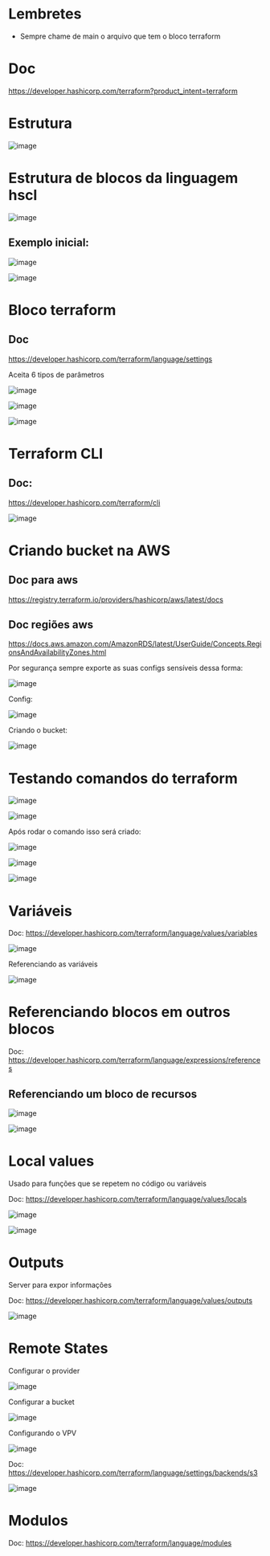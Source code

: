 # Lembretes

* Sempre chame de main o arquivo que tem o bloco terraform

# Doc

https://developer.hashicorp.com/terraform?product_intent=terraform

# Estrutura

![image](https://github.com/Flavio-Vieirastack/estudo_spring/assets/85948951/c942f9c6-c579-4206-a9cc-6c3a3b1f0f4e)

# Estrutura de blocos da linguagem hscl

![image](https://github.com/Flavio-Vieirastack/estudo_spring/assets/85948951/36a5719f-0027-4e51-b190-c81288310e54)

## Exemplo inicial:

![image](https://github.com/Flavio-Vieirastack/estudo_spring/assets/85948951/ffd14cc0-aa75-491a-84f7-92d8eeb7f885)

![image](https://github.com/Flavio-Vieirastack/estudo_spring/assets/85948951/5cf175b5-eefb-4f26-9b6a-c689bd8fb7a3)

# Bloco terraform

## Doc

https://developer.hashicorp.com/terraform/language/settings

Aceita 6 tipos de parâmetros

![image](https://github.com/Flavio-Vieirastack/estudo_spring/assets/85948951/dbb0b3cc-5732-4613-9842-e56f33d7b9fc)

![image](https://github.com/Flavio-Vieirastack/estudo_spring/assets/85948951/043174e6-45bf-4b06-84b7-2954a3fe06b6)

![image](https://github.com/Flavio-Vieirastack/estudo_spring/assets/85948951/fe0684b0-33b4-4569-8804-352cfefe727f)

# Terraform CLI

## Doc:

https://developer.hashicorp.com/terraform/cli

![image](https://github.com/Flavio-Vieirastack/estudo_spring/assets/85948951/716640d5-d1ec-4971-8261-e28bbb70d648)

# Criando bucket na AWS

## Doc para aws

https://registry.terraform.io/providers/hashicorp/aws/latest/docs

## Doc regiões aws

https://docs.aws.amazon.com/AmazonRDS/latest/UserGuide/Concepts.RegionsAndAvailabilityZones.html

Por segurança sempre exporte as suas configs sensíveis dessa forma:

![image](https://github.com/Flavio-Vieirastack/estudo_spring/assets/85948951/ff28c7a9-45d3-49f3-94eb-023dc29eb871)

Config:

![image](https://github.com/Flavio-Vieirastack/estudo_spring/assets/85948951/e6295ba5-7bb8-4eb3-a3e6-5f38b6660083)

Criando o bucket:

![image](https://github.com/Flavio-Vieirastack/estudo_spring/assets/85948951/4baa4176-5531-4335-8dee-6d9a47303bf9)

# Testando comandos do terraform

![image](https://github.com/Flavio-Vieirastack/estudo_spring/assets/85948951/ec42417f-8bac-4190-9aee-b76d95b8d676)

![image](https://github.com/Flavio-Vieirastack/estudo_spring/assets/85948951/49c45e52-dcf4-4f7c-b6c7-e481d7aadc12)

Após rodar o comando isso será criado:

![image](https://github.com/Flavio-Vieirastack/estudo_spring/assets/85948951/5d853c69-eca6-4bfe-9f5f-f9afd217e5fe)

![image](https://github.com/Flavio-Vieirastack/estudo_spring/assets/85948951/be5d3ab2-ab84-49b8-8589-059ab30a143e)

![image](https://github.com/Flavio-Vieirastack/estudo_spring/assets/85948951/c1726fc7-5ec3-4a6d-b97a-00474a54e4d7)

# Variáveis

Doc: https://developer.hashicorp.com/terraform/language/values/variables

![image](https://github.com/Flavio-Vieirastack/estudo_spring/assets/85948951/165c0e4c-f60f-4c64-8227-a4a943dcb8f3)

Referenciando as variáveis

![image](https://github.com/Flavio-Vieirastack/estudo_spring/assets/85948951/cf74bc24-cfbf-476d-977e-412cdcd2b6b9)

# Referenciando blocos em outros blocos

Doc: https://developer.hashicorp.com/terraform/language/expressions/references

## Referenciando um bloco de recursos

![image](https://github.com/Flavio-Vieirastack/estudo_spring/assets/85948951/e70cc265-5074-4d4e-a6c8-bf46d512687d)

![image](https://github.com/Flavio-Vieirastack/estudo_spring/assets/85948951/e0b1cddc-ba5d-4614-a730-ae048f01a081)

# Local values

Usado para funções que se repetem no código ou variáveis

Doc: https://developer.hashicorp.com/terraform/language/values/locals

![image](https://github.com/Flavio-Vieirastack/estudo_spring/assets/85948951/7a434bd4-626f-4339-bea1-18922bd354dd)

![image](https://github.com/Flavio-Vieirastack/estudo_spring/assets/85948951/794cc441-d849-4f10-bb2e-3d1e44c13ffc)

# Outputs

Server para expor informações


Doc: https://developer.hashicorp.com/terraform/language/values/outputs

![image](https://github.com/Flavio-Vieirastack/estudo_spring/assets/85948951/931b387b-7abb-46a1-81c6-8cfad5dadef0)

# Remote States

Configurar o provider

![image](https://github.com/Flavio-Vieirastack/estudo_spring/assets/85948951/75aca739-32a7-47bd-aa8e-bb69b3dd81e8)

Configurar a bucket

![image](https://github.com/Flavio-Vieirastack/estudo_spring/assets/85948951/cb75d24d-a7df-4cb9-8258-ae09543baf3e)

Configurando o VPV

![image](https://github.com/Flavio-Vieirastack/estudo_spring/assets/85948951/dc502970-4eed-4943-9126-5d828dbffafa)

Doc: https://developer.hashicorp.com/terraform/language/settings/backends/s3

![image](https://github.com/Flavio-Vieirastack/estudo_spring/assets/85948951/177312b8-c528-4cd5-9784-5d52bfafd427)


# Modulos

Doc: https://developer.hashicorp.com/terraform/language/modules



